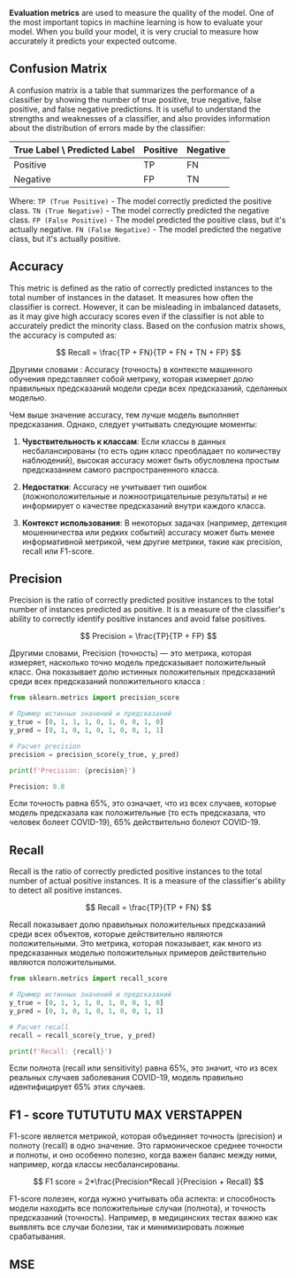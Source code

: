 **Evaluation metrics** are used to measure the quality of the model. One of the most important topics in machine learning is how to evaluate your model. When you build your model, it is very crucial to measure how accurately it predicts your expected outcome.

<h2>Confusion Matrix</h2>
A confusion matrix is a table that summarizes the performance of a classifier by showing the number of true positive, true negative, false positive, and false negative predictions. It is useful to understand the strengths and weaknesses of a classifier, and also provides information about the distribution of errors made by the classifier:

| True Label \ Predicted Label | Positive | Negative |
| ---------------------------- | -------- | -------- |
| Positive                     | TP       | FN       |
| Negative                     | FP       | TN       |

Where:
`TP (True Positive)` - The model correctly predicted the positive class.
`TN (True Negative)` - The model correctly predicted the negative class.
`FP (False Positive)` - The model predicted the positive class, but it's actually negative.
`FN (False Negative)` - The model predicted the negative class, but it's actually positive.


<h2>Accuracy</h2>
This metric is defined as the ratio of correctly predicted instances to the total number of instances in the dataset. It measures how often the classifier is correct. However, it can be misleading in imbalanced datasets, as it may give high accuracy scores even if the classifier is not able to accurately predict the minority class. Based on the confusion matrix shows, the accuracy is computed as:

$$
Recall = \frac{TP + FN}{TP + FN + TN + FP}
$$

Другими словами : Accuracy (точность) в контексте машинного обучения представляет собой метрику, которая измеряет долю правильных предсказаний модели среди всех предсказаний, сделанных моделью.

Чем выше значение accuracy, тем лучше модель выполняет предсказания. Однако, следует учитывать следующие моменты:

1. **Чувствительность к классам**: Если классы в данных несбалансированы (то есть один класс преобладает по количеству наблюдений), высокая accuracy может быть обусловлена простым предсказанием самого распространенного класса.

2. **Недостатки**: Accuracy не учитывает тип ошибок (ложноположительные и ложноотрицательные результаты) и не информирует о качестве предсказаний внутри каждого класса.

3. **Контекст использования**: В некоторых задачах (например, детекция мошенничества или редких событий) accuracy может быть менее информативной метрикой, чем другие метрики, такие как precision, recall или F1-score.


<h2>Precision</h2>
Precision is the ratio of correctly predicted positive instances to the total number of instances predicted as positive. It is a measure of the classifier's ability to correctly identify positive instances and avoid false positives.

$$
Precision = \frac{TP}{TP + FP}
$$

Другими словами, Precision (точность) — это метрика, которая измеряет, насколько точно модель предсказывает положительный класс. Она показывает долю истинных положительных предсказаний среди всех предсказаний положительного класса : 

```python 
from sklearn.metrics import precision_score

# Пример истинных значений и предсказаний
y_true = [0, 1, 1, 1, 0, 1, 0, 0, 1, 0]
y_pred = [0, 1, 0, 1, 0, 1, 0, 0, 1, 1]

# Расчет precision
precision = precision_score(y_true, y_pred)

print(f'Precision: {precision}')

Precision: 0.8
```

Если точность равна 65%, это означает, что из всех случаев, которые модель предсказала как положительные (то есть предсказала, что человек болеет COVID-19), 65% действительно болеют COVID-19.

<h2>Recall</h2>
Recall is the ratio of correctly predicted positive instances to the total number of actual positive instances. It is a measure of the classifier's ability to detect all positive instances.

$$
Recall = \frac{TP}{TP + FN}
$$

Recall показывает долю правильных положительных предсказаний среди всех объектов, которые действительно являются положительными. Это метрика, которая показывает, как много из предсказанных моделью положительных примеров действительно являются положительными.

```python 
from sklearn.metrics import recall_score

# Пример истинных значений и предсказаний
y_true = [0, 1, 1, 1, 0, 1, 0, 0, 1, 0]
y_pred = [0, 1, 0, 1, 0, 1, 0, 0, 1, 1]

# Расчет recall
recall = recall_score(y_true, y_pred)

print(f'Recall: {recall}')
```

Если полнота (recall или sensitivity) равна 65%, это значит, что из всех реальных случаев заболевания COVID-19, модель правильно идентифицирует 65% этих случаев.

<h2>F1 - score TUTUTUTU MAX VERSTAPPEN</h2>
F1-score является метрикой, которая объединяет точность (precision) и полноту (recall) в одно значение. Это гармоническое среднее точности и полноты, и оно особенно полезно, когда важен баланс между ними, например, когда классы несбалансированы.

$$
F1 score = 2*\frac{Precision*Recall }{Precision + Recall}
$$

F1-score полезен, когда нужно учитывать оба аспекта: и способность модели находить все положительные случаи (полнота), и точность предсказаний (точность). Например, в медицинских тестах важно как выявлять все случаи болезни, так и минимизировать ложные срабатывания.


<h2>MSE</h2>
